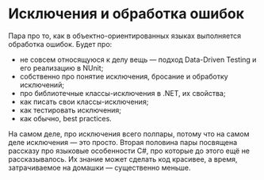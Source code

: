 # Исключения и обработка ошибок

Пара про то, как в объектно-ориентированных языках выполняется обработка ошибок. Будет про:

- не совсем относящуюся к делу вещь — подход Data-Driven Testing и его реализацию в NUnit;
- собственно про понятие исключения, бросание и обработку исключений;
- про библиотечные классы-исключения в .NET, их свойства;
- как писать свои классы-исключения;
- как тестировать исключения;
- как обычно, best practices.

На самом деле, про исключения всего полпары, потому что на самом деле исключения — это просто. Вторая половина пары посвящена рассказу про языковые особенности C\#, про которые до этого ещё не рассказывалось. Их знание может сделать код красивее, а время, затрачиваемое на домашки — существенно меньше.

